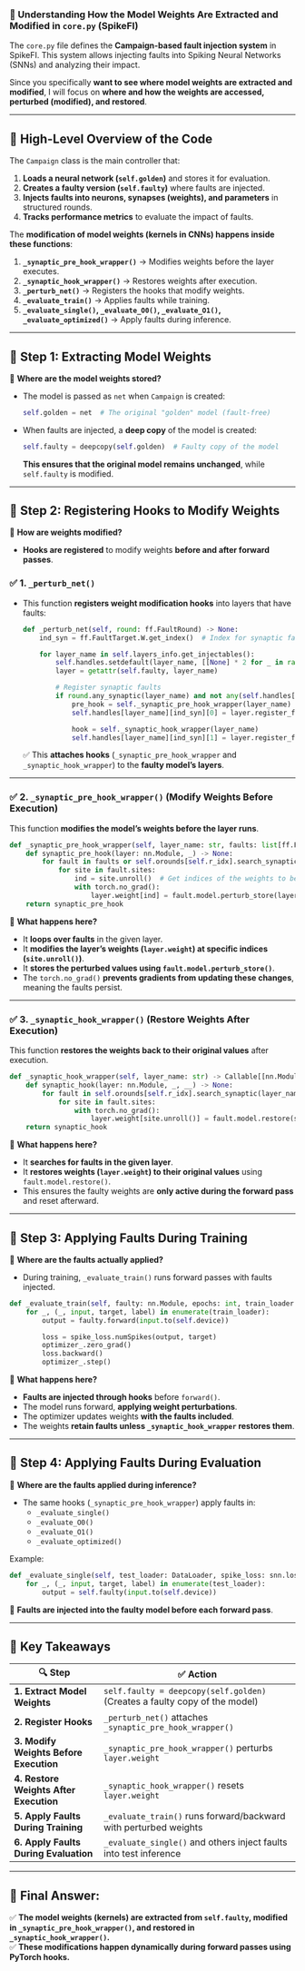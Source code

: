 ### **📌 Understanding How the Model Weights Are Extracted and Modified in `core.py` (SpikeFI)**  

The `core.py` file defines the **Campaign-based fault injection system** in SpikeFI. This system allows injecting faults into Spiking Neural Networks (SNNs) and analyzing their impact.  

Since you specifically **want to see where model weights are extracted and modified**, I will focus on **where and how the weights are accessed, perturbed (modified), and restored**.  

---

## **🔹 High-Level Overview of the Code**
The `Campaign` class is the main controller that:  
1. **Loads a neural network (`self.golden`)** and stores it for evaluation.  
2. **Creates a faulty version (`self.faulty`)** where faults are injected.  
3. **Injects faults into neurons, synapses (weights), and parameters** in structured rounds.  
4. **Tracks performance metrics** to evaluate the impact of faults.  

The **modification of model weights (kernels in CNNs) happens inside these functions**:  
1. **`_synaptic_pre_hook_wrapper()`** → Modifies weights before the layer executes.  
2. **`_synaptic_hook_wrapper()`** → Restores weights after execution.  
3. **`_perturb_net()`** → Registers the hooks that modify weights.  
4. **`_evaluate_train()`** → Applies faults while training.  
5. **`_evaluate_single()`, `_evaluate_O0()`, `_evaluate_O1()`, `_evaluate_optimized()`** → Apply faults during inference.  

---

## **🔹 Step 1: Extracting Model Weights**
📌 **Where are the model weights stored?**  

- The model is passed as `net` when `Campaign` is created:
  ```python
  self.golden = net  # The original "golden" model (fault-free)
  ```
- When faults are injected, a **deep copy** of the model is created:
  ```python
  self.faulty = deepcopy(self.golden)  # Faulty copy of the model
  ```
  **This ensures that the original model remains unchanged**, while `self.faulty` is modified.

---

## **🔹 Step 2: Registering Hooks to Modify Weights**
📌 **How are weights modified?**  
- **Hooks are registered** to modify weights **before and after forward passes**.

### **✅ 1. `_perturb_net()`**
- This function **registers weight modification hooks** into layers that have faults:
  ```python
  def _perturb_net(self, round: ff.FaultRound) -> None:
      ind_syn = ff.FaultTarget.W.get_index()  # Index for synaptic faults

      for layer_name in self.layers_info.get_injectables():
          self.handles.setdefault(layer_name, [[None] * 2 for _ in range(3)])
          layer = getattr(self.faulty, layer_name)

          # Register synaptic faults
          if round.any_synaptic(layer_name) and not any(self.handles[layer_name][ind_syn]):
              pre_hook = self._synaptic_pre_hook_wrapper(layer_name)
              self.handles[layer_name][ind_syn][0] = layer.register_forward_pre_hook(pre_hook)

              hook = self._synaptic_hook_wrapper(layer_name)
              self.handles[layer_name][ind_syn][1] = layer.register_forward_hook(hook)
  ```
  ✅ This **attaches hooks** (`_synaptic_pre_hook_wrapper` and `_synaptic_hook_wrapper`) to the **faulty model’s layers**.

---

### **✅ 2. `_synaptic_pre_hook_wrapper()` (Modify Weights Before Execution)**
This function **modifies the model’s weights before the layer runs**.

```python
def _synaptic_pre_hook_wrapper(self, layer_name: str, faults: list[ff.Fault] = None) -> Callable[[nn.Module, tuple[Tensor, ...]], None]:
    def synaptic_pre_hook(layer: nn.Module, _) -> None:
        for fault in faults or self.orounds[self.r_idx].search_synaptic(layer_name):
            for site in fault.sites:
                ind = site.unroll()  # Get indices of the weights to be modified
                with torch.no_grad():
                    layer.weight[ind] = fault.model.perturb_store(layer.weight[ind].cpu(), site)
    return synaptic_pre_hook
```

🔹 **What happens here?**
- It **loops over faults** in the given layer.
- It **modifies the layer’s weights (`layer.weight`) at specific indices (`site.unroll()`)**.
- It **stores the perturbed values using `fault.model.perturb_store()`**.
- The `torch.no_grad()` **prevents gradients from updating these changes**, meaning the faults persist.

---

### **✅ 3. `_synaptic_hook_wrapper()` (Restore Weights After Execution)**
This function **restores the weights back to their original values** after execution.

```python
def _synaptic_hook_wrapper(self, layer_name: str) -> Callable[[nn.Module, tuple[Tensor, ...], Tensor], None]:
    def synaptic_hook(layer: nn.Module, _, __) -> None:
        for fault in self.orounds[self.r_idx].search_synaptic(layer_name):
            for site in fault.sites:
                with torch.no_grad():
                    layer.weight[site.unroll()] = fault.model.restore(site)
    return synaptic_hook
```
🔹 **What happens here?**
- It **searches for faults in the given layer**.
- It **restores weights (`layer.weight`) to their original values** using `fault.model.restore()`.
- This ensures the faulty weights are **only active during the forward pass** and reset afterward.

---

## **🔹 Step 3: Applying Faults During Training**
📌 **Where are the faults actually applied?**  
- During training, `_evaluate_train()` runs forward passes with faults injected.

```python
def _evaluate_train(self, faulty: nn.Module, epochs: int, train_loader: DataLoader, optimizer: Optimizer, spike_loss: snn.loss) -> None:
    for _, (_, input, target, label) in enumerate(train_loader):
        output = faulty.forward(input.to(self.device))

        loss = spike_loss.numSpikes(output, target)
        optimizer_.zero_grad()
        loss.backward()
        optimizer_.step()
```
🔹 **What happens here?**
- **Faults are injected through hooks** before `forward()`.
- The model runs forward, **applying weight perturbations**.
- The optimizer updates weights **with the faults included**.
- The weights **retain faults unless `_synaptic_hook_wrapper` restores them**.

---

## **🔹 Step 4: Applying Faults During Evaluation**
📌 **Where are the faults applied during inference?**  
- The same hooks (`_synaptic_pre_hook_wrapper`) apply faults in:
  - `_evaluate_single()`
  - `_evaluate_O0()`
  - `_evaluate_O1()`
  - `_evaluate_optimized()`
  
Example:
```python
def _evaluate_single(self, test_loader: DataLoader, spike_loss: snn.loss = None) -> None:
    for _, (_, input, target, label) in enumerate(test_loader):
        output = self.faulty(input.to(self.device))
```
🔹 **Faults are injected into the faulty model before each forward pass**.

---

## **🔹 Key Takeaways**
| 🔍 Step | ✅ Action |
|---------|----------|
| **1. Extract Model Weights** | `self.faulty = deepcopy(self.golden)` (Creates a faulty copy of the model) |
| **2. Register Hooks** | `_perturb_net()` attaches `_synaptic_pre_hook_wrapper()` |
| **3. Modify Weights Before Execution** | `_synaptic_pre_hook_wrapper()` perturbs `layer.weight` |
| **4. Restore Weights After Execution** | `_synaptic_hook_wrapper()` resets `layer.weight` |
| **5. Apply Faults During Training** | `_evaluate_train()` runs forward/backward with perturbed weights |
| **6. Apply Faults During Evaluation** | `_evaluate_single()` and others inject faults into test inference |

---

## **🚀 Final Answer:**
✅ **The model weights (kernels) are extracted from `self.faulty`, modified in `_synaptic_pre_hook_wrapper()`, and restored in `_synaptic_hook_wrapper()`.**  
✅ **These modifications happen dynamically during forward passes using PyTorch hooks.**  
